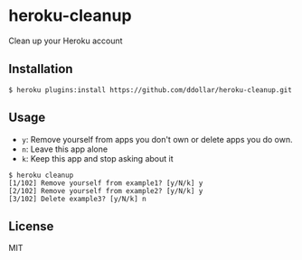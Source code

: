 # heroku-cleanup

Clean up your Heroku account

## Installation

    $ heroku plugins:install https://github.com/ddollar/heroku-cleanup.git

## Usage

* `y`: Remove yourself from apps you don't own or delete apps you do own.
* `n`: Leave this app alone
* `k`: Keep this app and stop asking about it

<!-- -->

    $ heroku cleanup
    [1/102] Remove yourself from example1? [y/N/k] y
    [2/102] Remove yourself from example2? [y/N/k] y
    [3/102] Delete example3? [y/N/k] n

## License

MIT
